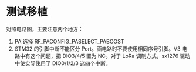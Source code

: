 # 测试移植

对照电路图，主要注意两个地方：

1. PA 选择 RF_PACONFIG_PASELECT_PABOOST
2. STM32 的引脚中断不能区分 Port。画电路时不要使用相同序号引脚。V3 电路中有这个问题，把 DIO3/4/5 置为 NC。对于 LoRa 调制方式，sx1276 驱动中使实际使用了 DIO0/1/2/3 这四个中断。




